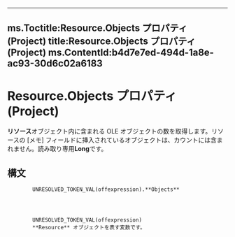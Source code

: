 

---
ms.Toctitle:Resource.Objects プロパティ (Project)
title:Resource.Objects プロパティ (Project)
ms.ContentId:b4d7e7ed-494d-1a8e-ac93-30d6c02a6183
---
# Resource.Objects プロパティ (Project)




**リソース**オブジェクト内に含まれる OLE オブジェクトの数を取得します。リソースの [メモ] フィールドに挿入されているオブジェクトは、カウントには含まれません。読み取り専用**Long**です。

## 構文

            UNRESOLVED_TOKEN_VAL(offexpression).**Objects**




            UNRESOLVED_TOKEN_VAL(offexpression)
            **Resource** オブジェクトを表す変数です。




